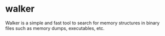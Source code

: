 # walker

Walker is a simple and fast tool to search for memory structures in binary files such as memory dumps, executables, etc.